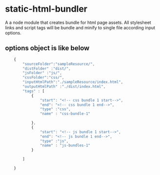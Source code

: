 # static-html-bundler
A a node module that creates bundle for html page assets. All stylesheet links and script tags will be bundle and minify to single file according input options.

## options object is like below
```javascript
    {
        "sourceFolder":"sampleResource/",
        "distFolder" :"dist/",
        "jsFolder" :"js/",
        "cssFolder":"css/",
        "inputHtmlPath":"./sampleResource/index.html",
        "outputHtmlPath" :"./dist/index.html",
        "tags" : [
            {
                "start": "<!-- css bundle 1 start-->",
                "end": "<!-- css bundle 1 end-->",
                "type" :"css",
                "name" : "css-bundle-1"
            
            },
            {
                "start": "<!-- js bundle 1 start-->",
                "end": "<!-- js bundle 1 end-->",
                "type" :"js",
                "name" : "js-bundles-1"
            }
            
        ]
        
    }
```
